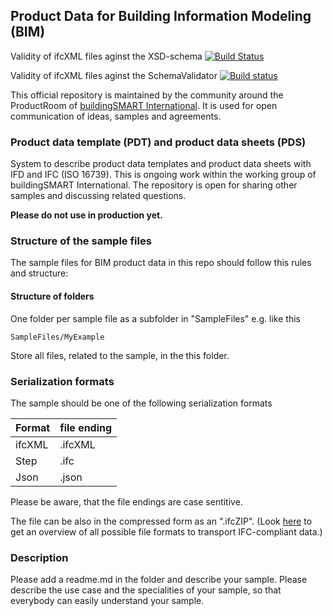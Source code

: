 ## Product Data for Building Information Modeling (BIM)
Validity of ifcXML files aginst the XSD-schema 
[![Build Status](https://travis-ci.org/buildingSMART/ProductData.svg?branch=master)](https://travis-ci.org/buildingSMART/ProductData)

Validity of ifcXML files aginst the SchemaValidator 
[![Build status](https://ci.appveyor.com/api/projects/status/yjoess7g50xqasdb/branch/master?svg=true)](https://ci.appveyor.com/project/klacol/productdata/branch/master)

This official repository is maintained by the community around the ProductRoom of [buildingSMART International](https://www.buildingsmart.org). It is used for open communication of ideas, samples and agreements.

### Product data template (PDT) and product data sheets (PDS)
System to describe product data templates and product data sheets with IFD and IFC (ISO 16739). This is ongoing work within the working group of buildingSMART International. The repository is open for sharing other samples and discussing related questions.

**Please do not use in production yet.**

### Structure of the sample files

The sample files for BIM product data in this repo should follow this rules and structure:
#### Structure of folders
One folder per sample file as a subfolder in "SampleFiles" e.g. like this
```
SampleFiles/MyExample
```
Store all files, related to the sample, in the this folder.

### Serialization formats 
The sample should be one of the following serialization formats

| Format        | file ending   |
| ------------- |---------------| 
| ifcXML        | .ifcXML       | 
| Step          | .ifc          |   
| Json          | .json         |  

Please be aware, that the file endings are case sentitive.

The file can be also in the compressed form as an ".ifcZIP". (Look [here](http://www.buildingsmart-tech.org/ifc) to get an overview of all possible file formats to transport IFC-compliant data.)

### Description
Please add a readme.md in the folder and describe your sample. Please describe the use case and the specialities of your sample, so that everybody can easily understand your sample.
